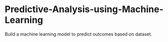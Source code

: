 # Predictive-Analysis-using-Machine-Learning
Build a machine learning model to predict outcomes based on dataset.

